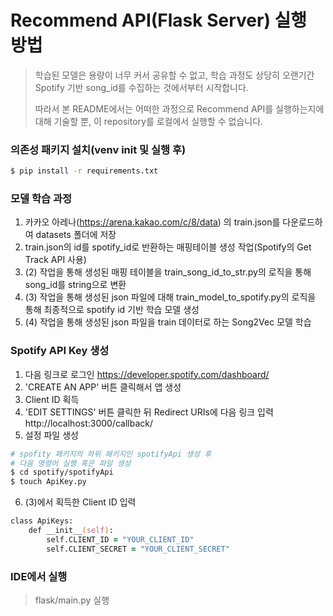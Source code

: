 # Recommend API(Flask Server) 실행 방법

> 학습된 모델은 용량이 너무 커서 공유할 수 없고, 학습 과정도 상당히 오랜기간 Spotify 기반 song_id를 수집하는 것에서부터 시작합니다.
> 
> 따라서 본 README에서는 어떠한 과정으로 Recommend API를 실행하는지에 대해 기술할 뿐, 이 repository를 로컬에서 실행할 수 없습니다.

### 의존성 패키지 설치(venv init 및 실행 후)
```zsh
$ pip install -r requirements.txt
```

### 모델 학습 과정
1. 카카오 아레나(https://arena.kakao.com/c/8/data) 의 train.json를 다운로드하여 datasets 폴더에 저장
2. train.json의 id를 spotify_id로 반환하는 매핑테이블 생성 작업(Spotify의 Get Track API 사용)
3. (2) 작업을 통해 생성된 매핑 테이블을 train_song_id_to_str.py의 로직을 통해 song_id를 string으로 변환
4. (3) 작업을 통해 생성된 json 파일에 대해 train_model_to_spotify.py의 로직을 통해 최종적으로 spotify id 기반 학습 모델 생성
5. (4) 작업을 통해 생성된 json 파일을 train 데이터로 하는 Song2Vec 모델 학습

### Spotify API Key 생성
1. 다음 링크로 로그인 
    https://developer.spotify.com/dashboard/
2. 'CREATE AN APP' 버튼 클릭해서 앱 생성
3. Client ID 획득
4. 'EDIT SETTINGS' 버튼 클릭한 뒤 Redirect URIs에 다음 링크 입력
    http://localhost:3000/callback/
5. 설정 파일 생성
```zsh
# spofity 패키지의 하위 패키지인 spotifyApi 생성 후 
# 다음 명령어 실행 혹은 파일 생성
$ cd spotify/spotifyApi
$ touch ApiKey.py
```
6. (3)에서 획득한 Client ID 입력
```zsh
class ApiKeys:
    def __init__(self):
        self.CLIENT_ID = "YOUR_CLIENT_ID"
        self.CLIENT_SECRET = "YOUR_CLIENT_SECRET"
```


### IDE에서 실행
> flask/main.py 실행
